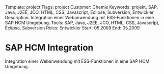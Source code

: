 Template: project
Flags: project
Customer: Chemie
Keywords: projekt, SAP, Java, J2EE, JCO, HTML, CSS, Javascript, Eclipse, Subversion, Entwickler
Description: Integration einer Webanwendung mit ESS-Funktionen in eine SAP HCM Umgebung.
Tools: SAP, Java, J2EE, JCO, HTML, CSS, Javascript, Eclipse, Subversion
Roles: Entwickler
Start: 05.2009
End: 05.2009

# SAP HCM Integration

Integration einer Webanwendung mit ESS-Funktionen in eine SAP HCM Umgebung.


